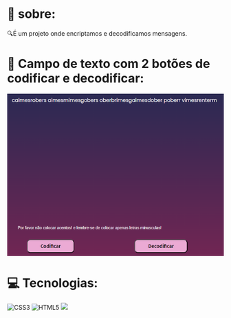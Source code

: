 # 💫 sobre:
🔍É um projeto onde encriptamos e decodificamos mensagens.


# 💫 Campo de texto com 2 botões de codificar e decodificar:

<img src="/img/Captura de tela 2024-08-16 115103.png" alt="">

# 💻 Tecnologias:
![CSS3](https://img.shields.io/badge/css3-%231572B6.svg?style=for-the-badge&logo=css3&logoColor=white)
![HTML5](https://img.shields.io/badge/html5-%23E34F26.svg?style=for-the-badge&logo=html5&logoColor=white) 
<img src="https://img.shields.io/badge/JavaScript-F7DF1E?style=for-the-badge&logo=javascript&logoColor=black">
